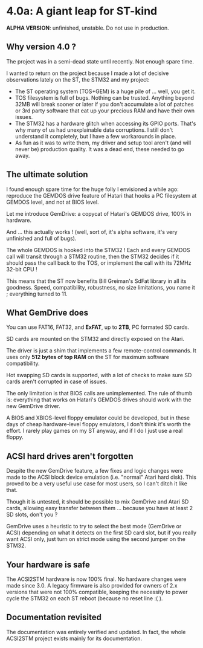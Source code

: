 4.0a: A giant leap for ST-kind
==============================

**ALPHA VERSION**: unfinished, unstable. Do not use in production.

Why version 4.0 ?
-----------------

The project was in a semi-dead state until recently. Not enough spare time.

I wanted to return on the project because I made a lot of decisive observations
lately on the ST, the STM32 and my project:

* The ST operating system (TOS+GEM) is a huge pile of ... well, you get it.
* TOS filesystem is full of bugs. Nothing can be trusted. Anything beyond 32MB
  will break sooner or later if you don't accumulate a lot of patches or 3rd
  party software that eat up your precious RAM and have their own issues.
* The STM32 has a hardware glitch when accessing its GPIO ports. That's why many
  of us had unexplainable data corruptions. I still don't understand it
  completely, but I have a few workarounds in place.
* As fun as it was to write them, my driver and setup tool aren't (and will
  never be) production quality. It was a dead end, these needed to go away.


The ultimate solution
---------------------

I found enough spare time for the huge folly I envisioned a while ago:
reproduce the GEMDOS drive feature of Hatari that hooks a PC filesystem at
GEMDOS level, and not at BIOS level.

Let me introduce GemDrive: a copycat of Hatari's GEMDOS drive, 100% in hardware.

And ... this actually works ! (well, sort of, it's alpha software, it's very
unfinished and full of bugs).

The whole GEMDOS is hooked into the STM32 ! Each and every GEMDOS call will
transit through a STM32 routine, then the STM32 decides if it should pass the
call back to the TOS, or implement the call with its 72MHz 32-bit CPU !

This means that the ST now benefits Bill Greiman's SdFat library in all its
goodness. Speed, compatibility, robustness, no size limitations, you name it ;
everything turned to 11.


What GemDrive does
------------------

You can use FAT16, FAT32, and **ExFAT**, up to **2TB**, PC formated SD cards.

SD cards are mounted on the STM32 and directly exposed on the Atari.

The driver is just a shim that implements a few remote-control commands. It uses
only **512 bytes of top RAM** on the ST for maximum software compatibility.

Hot swapping SD cards is supported, with a lot of checks to make sure SD cards
aren't corrupted in case of issues.

The only limitation is that BIOS calls are unimplemented. The rule of thumb is:
everything that works on Hatari's GEMDOS drives should work with the new
GemDrive driver.

A BIOS and XBIOS-level floppy emulator could be developed, but in these days of
cheap hardware-level floppy emulators, I don't think it's worth the effort. I
rarely play games on my ST anyway, and if I do I just use a real floppy.


ACSI hard drives aren't forgotten
---------------------------------

Despite the new GemDrive feature, a few fixes and logic changes were made to the
ACSI block device emulation (i.e. "normal" Atari hard disk). This proved to be a
very useful use case for most users, so I can't ditch it like that.

Though it is untested, it should be possible to mix GemDrive and Atari SD cards,
allowing easy transfer between them ... because you have at least 2 SD slots,
don't you ?

GemDrive uses a heuristic to try to select the best mode (GemDrive or ACSI)
depending on what it detects on the first SD card slot, but if you really want
ACSI only, just turn on strict mode using the second jumper on the STM32.


Your hardware is safe
---------------------

The ACSI2STM hardware is now 100% final. No hardware changes were made since
3.0. A legacy firmware is also provided for owners of 2.x versions that were
not 100% compatible, keeping the necessity to power cycle the STM32 on each ST
reboot (because no reset line :( ).


Documentation revisited
-----------------------

The documentation was entirely verified and updated. In fact, the whole ACSI2STM
project exists mainly for its documentation.

